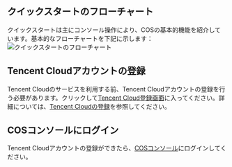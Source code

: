 ## クイックスタートのフローチャート
クイックスタートは主にコンソール操作により、COSの基本的機能を紹介しています。基本的なフローチャートを下記に示します：
![クイックスタートのフローチャート](//mc.qcloudimg.com/static/img/520720197375cee1cc86ad0ebc38ffe2/image.png)
## Tencent Cloudアカウントの登録
Tencent Cloudのサービスを利用する前、Tencent Cloudアカウントの登録を行う必要があります。クリックして[Tencent Cloud登録画面](https://cloud.tencent.com/register)に入ってください。詳細については、[Tencent Cloudの登録](https://cloud.tencent.com/document/product/378/9603)を参照してください。
## COSコンソールにログイン
Tencent Cloudアカウントの登録ができたら、[COSコンソール](https://console.cloud.tencent.com/cos5)にログインしてください。

